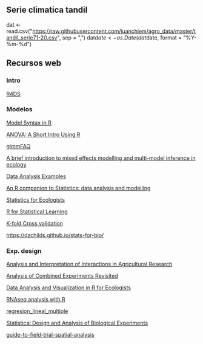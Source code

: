 ## Serie climatica tandil 
dat <- read.csv("https://raw.githubusercontent.com/juanchiem/agro_data/master/tandil_serie71-20.csv", sep = ",")
dat$date <- as.Date(dat$date, format =  "%Y-%m-%d")

## Recursos web

### Intro 
[R4DS](https://r4ds.had.co.nz/index.html)

### Modelos

[Model Syntax in R](http://conjugateprior.org/2013/01/formulae-in-r-anova/)

[ANOVA: A Short Intro Using R](https://stat.ethz.ch/~meier/teaching/anova/)

[glmmFAQ](https://bbolker.github.io/mixedmodels-misc/glmmFAQ.html)

[A brief introduction to mixed effects modelling and multi-model inference in ecology](https://peerj.com/articles/4794/)

[Data Analysis Examples](https://stats.idre.ucla.edu/other/dae/)

[An R companion to Statistics: data analysis and modelling](https://mspeekenbrink.github.io/sdam-r-companion/index.html)

[Statistics for Ecologists](https://fw8051statistics4ecologists.netlify.app/index.html)  

[R for Statistical Learning](https://daviddalpiaz.github.io/r4sl/linear-models.html)

[K-fold Cross validation](https://www.youtube.com/watch?v=kituDjzXwfE)

https://dzchilds.github.io/stats-for-bio/

### Exp. design

[Analysis and Interpretation of Interactions in Agricultural Research](https://dl.sciencesocieties.org/publications/aj/pdfs/107/2/748)

[Analysis of Combined Experiments Revisited](https://dl.sciencesocieties.org/publications/aj/pdfs/107/2/763)

[Data Analysis and Visualization in R for Ecologists](https://datacarpentry.org/R-ecology-lesson/index.html)

[RNAseq analysis with R](http://monashbioinformaticsplatform.github.io/RNAseq-DE-analysis-with-R/)

[regresion_lineal_multiple](https://www.cienciadedatos.net/documentos/25_regresion_lineal_multiple.html#Introducci%C3%B3n)

[Statistical Design and Analysis of Biological Experiments](https://n.ethz.ch/~kahans/doe2021/)

[guide-to-field-trial-spatial-analysis](https://idahoagstats.github.io/guide-to-field-trial-spatial-analysis/)




